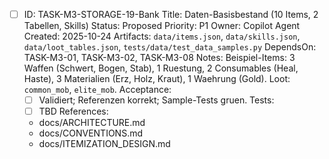 - [ ] ID: TASK-M3-STORAGE-19-Bank
  Title: Daten-Basisbestand (10 Items, 2 Tabellen, Skills)
  Status: Proposed
  Priority: P1
  Owner: Copilot Agent
  Created: 2025-10-24
  Artifacts: `data/items.json`, `data/skills.json`, `data/loot_tables.json`, `tests/data/test_data_samples.py`
  DependsOn: TASK-M3-01, TASK-M3-02, TASK-M3-08
  Notes:
  Beispiel-Items: 3 Waffen (Schwert, Bogen, Stab), 1 Ruestung, 2 Consumables (Heal, Haste), 3 Materialien (Erz, Holz, Kraut), 1 Waehrung (Gold). Loot: `common_mob`, `elite_mob`.
  Acceptance:
  - [ ] Validiert; Referenzen korrekt; Sample-Tests gruen.
  Tests:
  - [ ] TBD
  References:
  - docs/ARCHITECTURE.md
  - docs/CONVENTIONS.md
  - docs/ITEMIZATION_DESIGN.md
